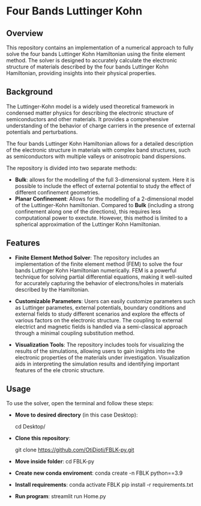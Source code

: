 # Four Bands Luttinger Kohn

## Overview

This repository contains an implementation of a numerical approach to fully solve the four bands Luttinger Kohn Hamiltonian using the finite element method. The solver is designed to accurately calculate the electronic structure of materials described by the four bands Luttinger Kohn Hamiltonian, providing insights into their physical properties.

## Background

The Luttinger-Kohn model is a widely used theoretical framework in condensed matter physics for describing the electronic structure of semiconductors and other materials. It provides a comprehensive understanding of the behavior of charge carriers in the presence of external potentials and perturbations.

The four bands Luttinger Kohn Hamiltonian allows for a detailed description of the electronic structure in materials with complex band structures, such as semiconductors with multiple valleys or anisotropic band dispersions.

The repository is divided into two separate methods: 

* **Bulk**: allows for the modelling of the full 3-dimensional system. Here it is possible to include the effect of external potential to study the effect of different confinement geometries.
* **Planar Confinement**: Allows for the modelling of a 2-dimensional model of the Luttinger-Kohn hamiltonian. Compared to **Bulk** (including a strong confinement along one of the directions), this requires less computational power to exectute. However, this method is limited to a spherical approximation of the Luttinger Kohn Hamiltonian.

## Features

* **Finite Element Method Solver**: The repository includes an implementation of the finite element method (FEM) to solve the four bands Luttinger Kohn Hamiltonian numerically. FEM is a powerful technique for solving partial differential equations, making it well-suited for accurately capturing the behavior of electrons/holes in materials described by the Hamiltonian.

* **Customizable Parameters**: Users can easily customize parameters such as Luttinger parametes, external potentials, boundary conditions and external fields to study different scenarios and explore the effects of various factors on the electronic structure. The coupling to external electrict and magnetic fields is handled via a semi-classical approach through a minimal coupling substitution method. 

* **Visualization Tools**: The repository includes tools for visualizing the results of the simulations, allowing users to gain insights into the electronic properties of the materials under investigation. Visualization aids in interpreting the simulation results and identifying important features of the ele ctronic structure.

## Usage

To use the solver, open the terminal and follow these steps:

* **Move to desired directory** (in this case Desktop):
  
    cd Desktop/
* **Clone this repository**:

  git clone https://github.com/OtiDioti/FBLK-py.git
* **Move inside folder**:
    cd FBLK-py
* **Create new conda enviroment**:
    conda create -n FBLK python==3.9
* **Install requirements**:
    conda activate FBLK
    pip install -r requirements.txt
* **Run program**:
    streamlit run Home.py
  

